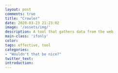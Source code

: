 ```yaml
---
layout: post
comments: true
title: "Crowler"
date: 2020-03-23 21:23:02
image: '/assets/img/'
description: A tool that gathers data from the web
main-class: 'ifonly'
color:
tags: effective, tool
categories:
- "Wouldn't that be nice?"
twitter_text:
introduction: 
---
```


